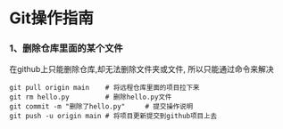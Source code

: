 # Git操作指南

### 1、删除仓库里面的某个文件

在github上只能删除仓库,却无法删除文件夹或文件, 所以只能通过命令来解决

```
git pull origin main	# 将远程仓库里面的项目拉下来
git rm hello.py			# 删除hello.py文件
git commit -m "删除了hello.py"		# 提交操作说明
git push -u origin main	# 将项目更新提交到github项目上去
```

